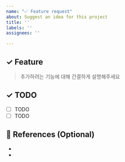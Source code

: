 ```yaml
---
name: "✅ Feature request"
about: Suggest an idea for this project
title: ''
labels: ''
assignees: ''

---
```


## ✓ Feature

> 추가하려는 기능에 대해 간결하게 설명해주세요

## ✓ TODO

- [ ] TODO
- [ ] TODO

## 📎 References (Optional)

-
-
